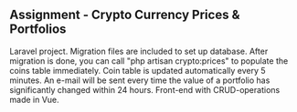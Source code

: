 ## Assignment - Crypto Currency Prices & Portfolios

Laravel project.
Migration files are included to set up database.
After migration is done, you can call "php artisan crypto:prices" to populate the coins table immediately.
Coin table is updated automatically every 5 minutes.
An e-mail will be sent every time the value of a portfolio has significantly changed within 24 hours.
Front-end with CRUD-operations made in Vue.
